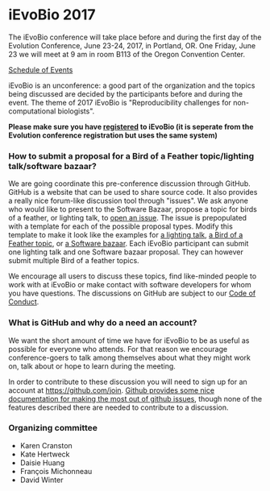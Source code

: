 # iEvoBio 2017

The iEvoBio conference will take place before and during the first day
of the Evolution Conference, June 23-24, 2017, in Portland, OR. 
One Friday, June 23 we will meet at 9 am in room B113 of the 
Oregon Convention Center.

[Schedule of Events](https://github.com/2017-iEvoBio/organization/blob/master/schedule.md)

iEvoBio is an unconference: a good part of the organization and the
topics being discussed are decided by the participants before and
during the event. The theme of 2017 iEvoBio is "Reproducibility
challenges for non-computational biologists".

**Please make sure you have [registered](http://www.evolutionmeetings.org/registration.html) to iEvoBio (it is seperate from the Evolution conference registration but uses the same system)**

### How to submit a proposal for a Bird of a Feather topic/lighting talk/software bazaar?

We are going coordinate this pre-conference discussion through GitHub. GitHub is
a website that can be used to share source code. It also provides a really nice
forum-like discussion tool through "issues". We ask anyone who would like to
present to the Software Bazaar, propose a topic for birds of a feather, or
lighting talk,
to [open an issue](https://github.com/2017-iEvoBio/organization/issues/new). The issue is prepopulated with a template for each of the possible proposal types. Modify this template to make it look like the examples for [a lighting talk](https://github.com/2017-iEvoBio/organization/issues/7), [a Bird of a Feather topic](https://github.com/2017-iEvoBio/organization/issues/6), or [a Software bazaar](https://github.com/2017-iEvoBio/organization/issues/5). Each iEvoBio participant can submit one lighting talk and one Software bazaar proposal. They can however submit multiple Bird of a feather topics.

We encourage all users to discuss these topics, find like-minded people to work
with at iEvoBio or make contact with software developers for whom you have
questions. The discussions on GitHub are subject to our [Code of Conduct](https://github.com/2017-iEvoBio/organization/blob/master/CoC.md).


### What is GitHub and why do a need an account?

We want the short amount of time we have for iEvoBio to be as useful as possible
for everyone who attends. For that reason we encourage conference-goers to
talk among themselves about what they might work on, talk about or hope to learn
during the meeting.

In order to contribute to these discussion you will need to sign up for an
account at https://github.com/join. [Github provides some nice documentation for
making the most out of github issues](https://guides.github.com/features/mastering-markdown/),
though none of the features described there are needed to contribute to a
discussion.

### Organizing committee

* Karen Cranston
* Kate Hertweck
* Daisie Huang
* François Michonneau
* David Winter

